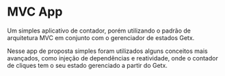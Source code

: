 # MVC App

Um simples aplicativo de contador, porém utilizando o padrão de arquitetura MVC em conjunto com o gerenciador de estados Getx.

Nesse app de proposta simples foram utilizados alguns conceitos mais avançados, como injeção de dependências e reatividade, onde o contador de cliques tem o seu estado gerenciado a partir do Getx.